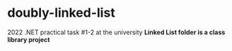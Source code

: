 # doubly-linked-list
2022 .NET practical task #1-2 at the university
**Linked List folder is a class library project**
